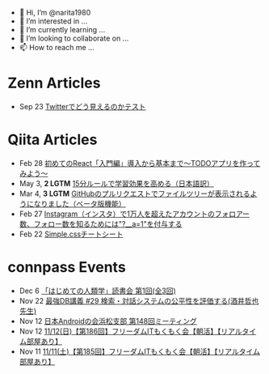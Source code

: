- 👋 Hi, I’m @narita1980
- 👀 I’m interested in ...
- 🌱 I’m currently learning ...
- 💞️ I’m looking to collaborate on ...
- 📫 How to reach me ...

# Zenn Articles

<!-- profile updater begin: zenn -->
- Sep 23 [Twitterでどう見えるのかテスト](https://zenn.dev/narita1980/articles/cbb21f8d7f785752d6ac)
<!-- profile updater end: zenn -->

# Qiita Articles

<!-- profile updater begin: qiita -->
- Feb 28 [初めてのReact「入門編」導入から基本まで〜TODOアプリを作ってみよう〜](https://qiita.com/narita1980/items/49df43425ba2400bd0c2)
- May 3, **2 LGTM** [15分ルールで学習効果を高める（日本語訳）](https://qiita.com/narita1980/items/d0ad5246344fc6e4380f)
- Mar 4, **3 LGTM** [GitHubのプルリクエストでファイルツリーが表示されるようになりました（ベータ版機能）](https://qiita.com/narita1980/items/bee2c5232342a51e0415)
- Feb 27 [Instagram（インスタ）で1万人を超えたアカウントのフォロアー数、フォロー数を知るためには"?__a=1"を付与する](https://qiita.com/narita1980/items/630b7014fa893461b991)
- Feb 22 [Simple.cssチートシート](https://qiita.com/narita1980/items/fd2ccf0e91944aab9fd5)
<!-- profile updater end: qiita -->

# connpass Events

<!-- profile updater begin: connpass -->
- Dec 6 [「はじめての人類学」読書会 第1回(全3回)](https://anthropology-starting-with-everyone.connpass.com/event/301302/)
- Nov 22 [最強DB講義 #29 検索・対話システムの公平性を評価する(酒井哲也先生)](https://dblectures.connpass.com/event/300683/)
- Nov 12 [日本Androidの会浜松支部 第148回ミーティング](https://jaghama.connpass.com/event/301463/)
- Nov 12 [11/12(日)【第186回】フリーダムITもくもく会【朝活】【リアルタイム部屋あり】](https://setk.connpass.com/event/301458/)
- Nov 11 [11/11(土)【第185回】フリーダムITもくもく会【朝活】【リアルタイム部屋あり】](https://setk.connpass.com/event/301457/)
<!-- profile updater end: connpass -->

<!---
narita1980/narita1980 is a ✨ special ✨ repository because its `README.md` (this file) appears on your GitHub profile.
You can click the Preview link to take a look at your changes.
--->
